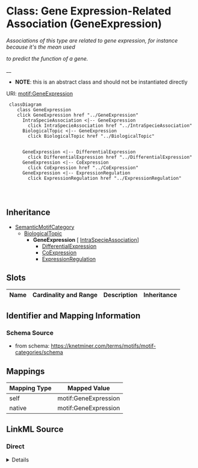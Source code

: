 

# Class: Gene Expression-Related Association (GeneExpression) 


_Associations of this type are related to gene expression, for instance because it's the mean used_

_to predict the function of a gene._

__




* __NOTE__: this is an abstract class and should not be instantiated directly


URI: [motif:GeneExpression](https://knetminer.com/terms/motifs/motif-categories/GeneExpression)






```mermaid
 classDiagram
    class GeneExpression
    click GeneExpression href "../GeneExpression"
      IntraSpecieAssociation <|-- GeneExpression
        click IntraSpecieAssociation href "../IntraSpecieAssociation"
      BiologicalTopic <|-- GeneExpression
        click BiologicalTopic href "../BiologicalTopic"
      

      GeneExpression <|-- DifferentialExpression
        click DifferentialExpression href "../DifferentialExpression"
      GeneExpression <|-- CoExpression
        click CoExpression href "../CoExpression"
      GeneExpression <|-- ExpressionRegulation
        click ExpressionRegulation href "../ExpressionRegulation"
      
      
      
```





## Inheritance
* [SemanticMotifCategory](SemanticMotifCategory.md)
    * [BiologicalTopic](BiologicalTopic.md)
        * **GeneExpression** [ [IntraSpecieAssociation](IntraSpecieAssociation.md)]
            * [DifferentialExpression](DifferentialExpression.md)
            * [CoExpression](CoExpression.md)
            * [ExpressionRegulation](ExpressionRegulation.md)



## Slots

| Name | Cardinality and Range | Description | Inheritance |
| ---  | --- | --- | --- |









## Identifier and Mapping Information







### Schema Source


* from schema: https://knetminer.com/terms/motifs/motif-categories/schema




## Mappings

| Mapping Type | Mapped Value |
| ---  | ---  |
| self | motif:GeneExpression |
| native | motif:GeneExpression |







## LinkML Source

<!-- TODO: investigate https://stackoverflow.com/questions/37606292/how-to-create-tabbed-code-blocks-in-mkdocs-or-sphinx -->

### Direct

<details>
```yaml
name: GeneExpression
description: 'Associations of this type are related to gene expression, for instance
  because it''s the mean used

  to predict the function of a gene.

  '
title: Gene Expression-Related Association
from_schema: https://knetminer.com/terms/motifs/motif-categories/schema
is_a: BiologicalTopic
abstract: true
mixins:
- IntraSpecieAssociation

```
</details>

### Induced

<details>
```yaml
name: GeneExpression
description: 'Associations of this type are related to gene expression, for instance
  because it''s the mean used

  to predict the function of a gene.

  '
title: Gene Expression-Related Association
from_schema: https://knetminer.com/terms/motifs/motif-categories/schema
is_a: BiologicalTopic
abstract: true
mixins:
- IntraSpecieAssociation

```
</details>